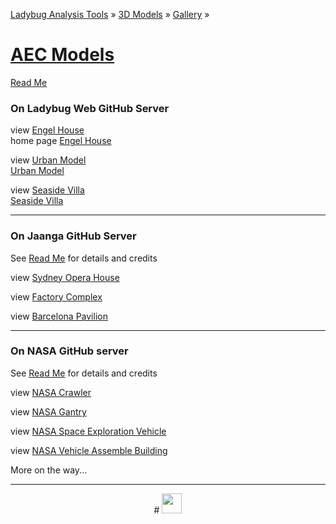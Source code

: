 ﻿[Ladybug Analysis Tools]( http://ladybug-analysis-tools.github.io/ ) &raquo; [3D Models]( http://ladybug-analysis-tools.github.io/3d-models/ ) &raquo;
[Gallery]( http://ladybug-analysis-tools.github.io/3d-models/gallery/ ) &raquo;


[AEC Models]( index.html )
===

[Read Me]( #readme.md )

### On Ladybug Web GitHub Server

view [Engel House]( #https://ladybug-analysis-tools.github.io/3d-models/obj/engel-house/AngelHouse_Bauhaus-in-Israel-r2.obj#rx=-90#px=-30#pz=25#cx=-11#cy=16#cz=51#tx=-4#ty=5#tz=-1#rx=-90#px=-30#pz=25#cx=-34#cy=40#cz=13#tx=-1#ty=2#tz=-7 )  
home page [Engel House]( http://ladybug-analysis-tools.github.io/3d-models/obj/engel-house/ )

view [Urban Model]( #https://ladybug-analysis-tools.github.io/3d-models/obj/urban_model_001/model.mtl#sx=0.1#sy=0.1#sz=0.1#rx=-90#px=-15#pz=-20#cx=-32#cy=39#cz=92 )  
[Urban Model]( http://ladybug-analysis-tools.github.io/3d-models/obj/index.html#../obj/urban_model_001/readme.md )

view [Seaside Villa]( #https://ladybug-analysis-tools.github.io/3d-models/obj/seaside-villa-obj/seaside-villa.mtl#sx=0.1#sy=0.1#sz=0.1#px=100#pz=100#cx=164#cy=38#cz=143#tx=-24#ty=20#tz=19 )  
[Seaside Villa]( http://ladybug-analysis-tools.github.io/3d-models/obj/index.html#../obj/seaside-villa-obj/readme.md )

***

### On Jaanga GitHub Server

See [Read Me]( https://github.com/jaanga/3d-models ) for details and credits

view [Sydney Opera House]( #https://jaanga.github.io/3d-models/obj/architecture/sydney-opera-house/sydney-opera-house.obj#sx=0.2#sy=0.2#sz=0.2#pz=80#cx=89#cy=28#cz=-13#tx=-2#ty=5#tz=-6 )

view [Factory Complex]( #https://jaanga.github.io/3d-models/obj/architecture/factory-complex/factory-complex.obj#sx=0.02#sy=0.02#sz=0.02#cx=60#cy=29#cz=-34#tx=12#ty=-10#tz=10 )

view [Barcelona Pavilion]( #https://jaanga.github.io/3d-models/obj/architecture/barcelona-pavilion/barcelona-pavilion.mtl#px=-30#pz=20#cx=39#cy=24#cz=-52#tx=3#ty=5#tz=-1 )

***

### On NASA GitHub server

See [Read Me]( https://github.com/nasa/NASA-3D-Resources ) for details and credits

view [NASA Crawler]( #https://cdn.rawgit.com/nasa/NASA-3D-Resources/master/3D%20Models/Crawler/crawler.mtl#cx=8#cy=12#cz=15#tx=-4#ty=2#tz=1 )

view [NASA Gantry]( #https://cdn.rawgit.com/nasa/NASA-3D-Resources/master/3D%20Models/Gantry/Gantry.mtl#cx=14#cy=8#cz=-13#tx=1#ty=2#tz=5 )

view [NASA Space Exploration Vehicle]( #https://cdn.rawgit.com/nasa/NASA-3D-Resources/master/3D%20Models/Space%20Exporation%20Vehicle/MMSEV.mtl#cx=-4#cy=-0#cz=4#ty=-1 )

view [NASA Vehicle Assemble Building]( #https://cdn.rawgit.com/nasa/NASA-3D-Resources/master/3D%20Models/Vehicle%20Assembly%20Building%20(VAB)/VAB.mtl#cx=15#cy=4#cz=24#ty=1 )

More on the way...


***

<center title="dingbat" >
# <a href=javascript:menu.scrollTop=0; style=text-decoration:none; ><img src="http://ladybug-analysis-tools.github.io/images/ladybug-logo.png" width=32 ></a>
</center>
